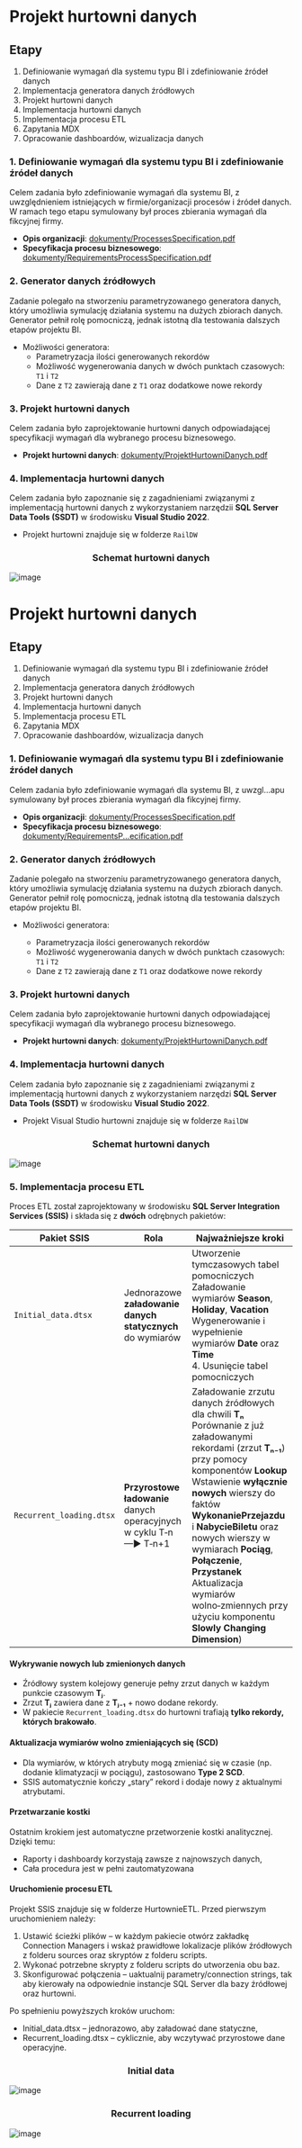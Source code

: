 # Projekt hurtowni danych

## Etapy 
1. Definiowanie wymagań dla systemu typu BI i zdefiniowanie źródeł danych
1. Implementacja generatora danych źródłowych
1. Projekt hurtowni danych
1. Implementacja hurtowni danych
1. Implementacja procesu ETL
1. Zapytania MDX
1. Opracowanie dashboardów, wizualizacja danych

### 1. Definiowanie wymagań dla systemu typu BI i zdefiniowanie źródeł danych

Celem zadania było zdefiniowanie wymagań dla systemu BI, z uwzględnieniem istniejących w firmie/organizacji procesów i źródeł danych. W ramach tego etapu symulowany był proces zbierania wymagań dla fikcyjnej firmy.
- **Opis organizacji**: [dokumenty/ProcessesSpecification.pdf](dokumenty/ProcessesSpecification.pdf)
- **Specyfikacja procesu biznesowego**: [dokumenty/RequirementsProcessSpecification.pdf](dokumenty/RequirementsProcessSpecification.pdf)

### 2. Generator danych źródłowych

Zadanie polegało na stworzeniu parametryzowanego generatora danych, który umożliwia symulację działania systemu na dużych zbiorach danych. Generator pełnił rolę pomocniczą, jednak istotną dla testowania dalszych etapów projektu BI.
- Możliwości generatora:
    - Parametryzacja ilości generowanych rekordów
    - Możliwość wygenerowania danych w dwóch punktach czasowych: `T1` i `T2`
    - Dane z `T2` zawierają dane z `T1` oraz dodatkowe nowe rekordy

### 3. Projekt hurtowni danych

Celem zadania było zaprojektowanie hurtowni danych odpowiadającej specyfikacji wymagań dla wybranego procesu biznesowego. 
- **Projekt hurtowni danych**: [dokumenty/ProjektHurtowniDanych.pdf](dokumenty/ProjektHurtowniDanych.pdf)

### 4. Implementacja hurtowni danych

Celem zadania było zapoznanie się z zagadnieniami związanymi z implementacją hurtowni danych z wykorzystaniem narzędzii **SQL Server Data Tools (SSDT)** w środowisku **Visual Studio 2022**.
- Projekt hurtowni znajduje się w folderze `RailDW`

<h3 align=center> Schemat hurtowni danych</h3>

![image](https://github.com/user-attachments/assets/16815389-c49f-4efb-920a-cf03c71417da)


# Projekt hurtowni danych

## Etapy

1. Definiowanie wymagań dla systemu typu BI i zdefiniowanie źródeł danych
2. Implementacja generatora danych źródłowych
3. Projekt hurtowni danych
4. Implementacja hurtowni danych
5. Implementacja procesu ETL
6. Zapytania MDX
7. Opracowanie dashboardów, wizualizacja danych

### 1. Definiowanie wymagań dla systemu typu BI i zdefiniowanie źródeł danych

Celem zadania było zdefiniowanie wymagań dla systemu BI, z uwzgl...apu symulowany był proces zbierania wymagań dla fikcyjnej firmy.

* **Opis organizacji**: [dokumenty/ProcessesSpecification.pdf](dokumenty/ProcessesSpecification.pdf)
* **Specyfikacja procesu biznesowego**: [dokumenty/RequirementsP...ecification.pdf](dokumenty/RequirementsProcessSpecification.pdf)

### 2. Generator danych źródłowych

Zadanie polegało na stworzeniu parametryzowanego generatora danych, który umożliwia symulację działania systemu na dużych zbiorach danych. Generator pełnił rolę pomocniczą, jednak istotną dla testowania dalszych etapów projektu BI.

* Możliwości generatora:

  * Parametryzacja ilości generowanych rekordów
  * Możliwość wygenerowania danych w dwóch punktach czasowych: `T1` i `T2`
  * Dane z `T2` zawierają dane z `T1` oraz dodatkowe nowe rekordy

### 3. Projekt hurtowni danych

Celem zadania było zaprojektowanie hurtowni danych odpowiadającej specyfikacji wymagań dla wybranego procesu biznesowego.

* **Projekt hurtowni danych**: [dokumenty/ProjektHurtowniDanych.pdf](dokumenty/ProjektHurtowniDanych.pdf)

### 4. Implementacja hurtowni danych

Celem zadania było zapoznanie się z zagadnieniami związanymi z implementacją hurtowni danych z wykorzystaniem narzędzi **SQL Server Data Tools (SSDT)** w środowisku **Visual Studio 2022**.

* Projekt Visual Studio hurtowni znajduje się w folderze `RailDW`

<h3 align=center> Schemat hurtowni danych</h3>

![image](https://github.com/user-attachments/assets/16815389-c49f-4efb-920a-cf03c71417da)

### 5. Implementacja procesu ETL

Proces ETL został zaprojektowany w środowisku **SQL Server Integration Services (SSIS)** i składa się z **dwóch** odrębnych pakietów:

| Pakiet SSIS              | Rola                                                               | Najważniejsze kroki                                                                                                                                                                                                                                                                                                                                                                                                                    |
| ------------------------ | ------------------------------------------------------------------ | -------------------------------------------------------------------------------------------------------------------------------------------------------------------------------------------------------------------------------------------------------------------------------------------------------------------------------------------------------------------------------------------------------------------------------------- |
| `Initial_data.dtsx`      | Jednorazowe **załadowanie danych statycznych** do wymiarów         | Utworzenie tymczasowych tabel pomocniczych <br> Załadowanie wymiarów **Season**, **Holiday**, **Vacation** <br> Wygenerowanie i wypełnienie wymiarów **Date** oraz **Time** <br>4. Usunięcie tabel pomocniczych                                                                                                                                                                                                                 |
| `Recurrent_loading.dtsx` | **Przyrostowe ładowanie** danych operacyjnych w cyklu T‑n —► T‑n+1 | Załadowanie zrzutu danych źródłowych dla chwili **Tₙ**<br>Porównanie z już załadowanymi rekordami (zrzut **Tₙ₋₁**) przy pomocy komponentów **Lookup**<br>Wstawienie **wyłącznie nowych** wierszy do faktów **WykonaniePrzejazdu** i **NabycieBiletu** oraz nowych wierszy w wymiarach **Pociąg**, **Połączenie**, **Przystanek**<br> Aktualizacja wymiarów wolno‑zmiennych przy użyciu komponentu **Slowly Changing Dimension**) |

#### Wykrywanie nowych lub zmienionych danych

* Źródłowy system kolejowy generuje pełny zrzut danych w każdym punkcie czasowym **Tⱼ**.
* Zrzut **Tⱼ** zawiera dane z **Tⱼ₋₁** + nowo dodane rekordy.
* W pakiecie `Recurrent_loading.dtsx` do hurtowni trafiają **tylko rekordy, których brakowało**.

#### Aktualizacja wymiarów wolno zmieniających się (SCD)

* Dla wymiarów, w których atrybuty mogą zmieniać się w czasie (np. dodanie klimatyzacji w pociągu), zastosowano **Type 2 SCD**.
* SSIS automatycznie kończy „stary” rekord i dodaje nowy z aktualnymi atrybutami.

#### Przetwarzanie kostki

Ostatnim krokiem jest automatyczne przetworzenie kostki analitycznej. Dzięki temu:
* Raporty i dashboardy korzystają zawsze z najnowszych danych,
* Cała procedura jest w pełni zautomatyzowana

#### Uruchomienie procesu ETL

Projekt SSIS znajduje się w folderze HurtownieETL. Przed pierwszym uruchomieniem należy:

1. Ustawić ścieżki plików – w każdym pakiecie otwórz zakładkę Connection Managers i wskaż prawidłowe lokalizacje plików źródłowych z folderu sources oraz skryptów z folderu scripts.
2. Wykonać potrzebne skrypty z folderu scripts do utworzenia obu baz.
3. Skonfigurować połączenia – uaktualnij parametry/connection strings, tak aby kierowały na odpowiednie instancje SQL Server dla bazy źródłowej oraz hurtowni.

Po spełnieniu powyższych kroków uruchom:
* Initial_data.dtsx – jednorazowo, aby załadować dane statyczne,
* Recurrent_loading.dtsx – cyklicznie, aby wczytywać przyrostowe dane operacyjne.


<h3 align=center> Initial data </h3>

![image](https://github.com/user-attachments/assets/b7a07e1a-2e0c-4305-b0ec-26c466790046)

<h3 align=center> Recurrent loading </h3>

![image](https://github.com/user-attachments/assets/0da9f725-e44f-4efd-86d1-b99893fd193b)





